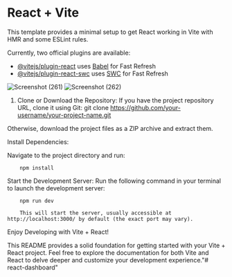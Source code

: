 # React + Vite

This template provides a minimal setup to get React working in Vite with HMR and some ESLint rules.

Currently, two official plugins are available:

- [@vitejs/plugin-react](https://github.com/vitejs/vite-plugin-react/blob/main/packages/plugin-react/README.md) uses [Babel](https://babeljs.io/) for Fast Refresh
- [@vitejs/plugin-react-swc](https://github.com/vitejs/vite-plugin-react-swc) uses [SWC](https://swc.rs/) for Fast Refresh

![Screenshot (261)](https://github.com/phanitejakarri/react-dash/assets/67199143/995cf6e2-1483-4c17-86ad-f78f66d935a1)
![Screenshot (262)](https://github.com/phanitejakarri/react-dash/assets/67199143/2f6f0b3d-84bb-487c-9b3b-eb4ea53f5360)



1. Clone or Download the Repository:
    If you have the project repository URL, clone it using Git:
    git clone https://github.com/your-username/your-project-name.git

Otherwise, download the project files as a ZIP archive and extract them.

Install Dependencies:

Navigate to the project directory and run:
        
        npm install

Start the Development Server:
Run the following command in your terminal to launch the development server:

        npm run dev

        This will start the server, usually accessible at http://localhost:3000/ by default (the exact port may vary).


Enjoy Developing with Vite + React!

This README provides a solid foundation for getting started with your Vite + React project. Feel free to explore the documentation for both Vite and React to delve deeper and customize your development experience."# react-dashboard" 
